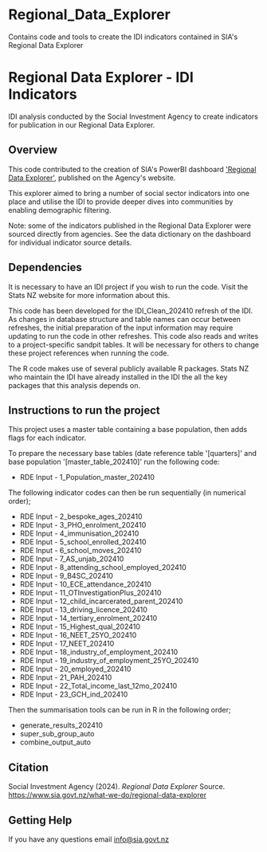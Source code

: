 # Regional_Data_Explorer
Contains code and tools to create the IDI indicators contained in SIA's Regional Data Explorer

# Regional Data Explorer - IDI Indicators

IDI analysis conducted by the Social Investment Agency to create indicators for publication in our Regional Data Explorer.

## Overview

This code contributed to the creation of SIA's PowerBI dashboard ['Regional Data Explorer'](https://www.sia.govt.nz/what-we-do/regional-data-explorer), published on the Agency's website. 

This explorer aimed to bring a number of social sector indicators into one place and utilise the IDI to provide deeper dives into communities by enabling demographic filtering.

Note: some of the indicators published in the Regional Data Explorer were sourced directly from agencies. See the data dictionary on the dashboard for individual indicator source details.

## Dependencies

It is necessary to have an IDI project if you wish to run the code. Visit the Stats NZ website for more information about this.

This code has been developed for the IDI_Clean_202410 refresh of the IDI. As changes in database structure and table names can occur between refreshes, the initial preparation of the input information may require updating to run the code in other refreshes. This code also reads and writes to a project-specific sandpit tables. It will be necessary for others to change these project references when running the code.

The R code makes use of several publicly available R packages. Stats NZ who maintain the IDI have already installed in the IDI the all the key packages that this analysis depends on. 

## Instructions to run the project

This project uses a master table containing a base population, then adds flags for each indicator.

To prepare the necessary base tables (date reference table '[quarters]' and base population '[master_table_202410]' run the following code:

- RDE Input - 1_Population_master_202410

The following indicator codes can then be run sequentially (in numerical order);

- RDE Input -  2_bespoke_ages_202410
- RDE Input -  3_PHO_enrolment_202410
- RDE Input -  4_immunisation_202410
- RDE Input -  5_school_enrolled_202410
- RDE Input -  6_school_moves_202410
- RDE Input -  7_AS_unjab_202410
- RDE Input -  8_attending_school_employed_202410
- RDE Input -  9_B4SC_202410
- RDE Input -  10_ECE_attendance_202410
- RDE Input -  11_OTInvestigationPlus_202410
- RDE Input -  12_child_incarcerated_parent_202410
- RDE Input -  13_driving_licence_202410
- RDE Input -  14_tertiary_enrolment_202410
- RDE Input -  15_Highest_qual_202410
- RDE Input -  16_NEET_25YO_202410
- RDE Input -  17_NEET_202410
- RDE Input -  18_industry_of_employment_202410
- RDE Input -  19_industry_of_employment_25YO_202410
- RDE Input -  20_employed_202410
- RDE Input -  21_PAH_202410
- RDE Input -  22_Total_income_last_12mo_202410
- RDE Input -  23_GCH_ind_202410


Then the summarisation tools can be run in R in the following order;

- generate_results_202410
- super_sub_group_auto
- combine_output_auto

## Citation

Social Investment Agency (2024). *Regional Data Explorer* Source. https://www.sia.govt.nz/what-we-do/regional-data-explorer

## Getting Help

If you have any questions email info@sia.govt.nz

